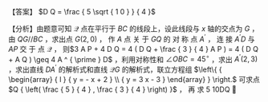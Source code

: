 【答案】 $D Q = \frac { 5 \sqrt { 1 0 } } { 4 }$

【分析】由题意可知 $\mathcal { Q }$ 点在平行于 $B C$ 的线段上，设此线段与 $x$ 轴的交点为 $G$ ，由 $Q G / / B C$ ，求出点 $G ( 2 , 0 )$ ， 作 $A$ 点 关 于 $G Q$ 的 对 称 点 $A ^ { \prime }$ ， 连 接 $A ^ { \prime } D$ 与 $A P$ 交 于 点 $\mathcal { Q }$ ， 则$3 A P + 4 D Q = 4 ( D Q + \frac { 3 } { 4 } A P ) = 4 ( D Q + A Q ) \geq 4 A ^ { \prime } D$ ，利用对称性和 $\angle O B C = 4 5 ^ { \circ }$ ，求出 $A ^ { \prime } ( 2 , 3 )$ ，求出直线 $D A ^ { \prime }$ 的解析式和直线 $\mathcal { Q } G$ 的解析式，联立方程组 $\left\{ { \begin{array} { l } { y = - x + 2 } \\ { y = 3 x - 3 } \end{array} } \right.$ 可求点 $Q { \left( \frac { 5 } { 4 } , \frac { 3 } { 4 } \right) }$ ， 再 求 5 10DQ 
